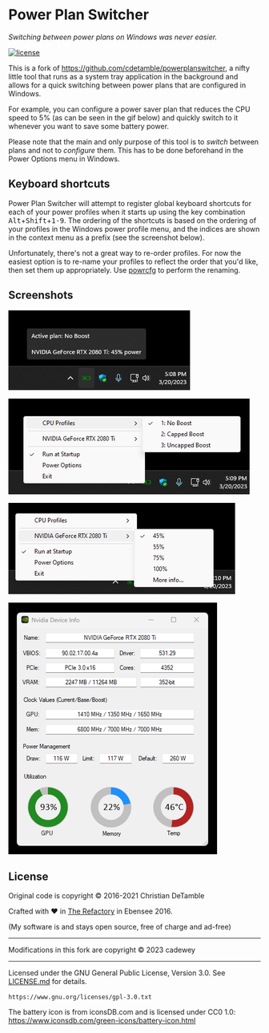 # Power Plan Switcher

*Switching between power plans on Windows was never easier.*

[![license](https://img.shields.io/badge/license-GPL--3.0-2095ff.svg)](LICENSE.md)

This is a fork of https://github.com/cdetamble/powerplanswitcher, a nifty little tool that runs as a system tray application in the background and allows for a quick switching between power plans that are configured in Windows.

For example, you can configure a power saver plan that reduces the CPU speed to 5% (as can be seen in the gif below) and quickly switch to it whenever you want to save some battery power.

Please note that the main and only purpose of this tool is to *switch* between plans and not to *configure* them. This has to be done beforehand in the Power Options menu in Windows.

## Keyboard shortcuts

Power Plan Switcher will attempt to register global keyboard shortcuts for each of your power profiles when it starts up using the key combination <kbd>Alt</kbd>+<kbd>Shift</kbd>+<kbd>1-9</kbd>.
The ordering of the shortcuts is based on the ordering of your profiles in the Windows power profile menu, and the indices are shown in the context menu as a prefix (see the screenshot below).

Unfortunately, there's not a great way to re-order profiles. For now the easiest option is to re-name your profiles to reflect the order that you'd like, then set them up appropriately. Use
[powrcfg](https://learn.microsoft.com/en-us/windows-hardware/design/device-experiences/powercfg-command-line-options) to perform the renaming.

## Screenshots

![](screenshots/hover-text.png)

![](screenshots/cpu-menu.png)

![](screenshots/gpu-menu.png)

![](screenshots/gpu-info.png)

## License

Original code is copyright &copy; 2016-2021 Christian DeTamble

Crafted with &hearts; in <a href="http://goo.gl/KvKHze">The Refactory</a> in Ebensee 2016.

(My software is and stays open source, free of charge and ad-free)

***

Modifications in this fork are copyright &copy; 2023 cadewey

***

Licensed under the GNU General Public License, Version 3.0. See [LICENSE.md](LICENSE.md) for details.

    https://www.gnu.org/licenses/gpl-3.0.txt

The battery icon is from iconsDB.com and is licensed under CC0 1.0: https://www.iconsdb.com/green-icons/battery-icon.html

